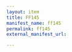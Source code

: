 ```yaml
---
layout: item
title: FF145
manifest_name: ff145
permalink: ff145
external_manifest_url: 

---
```

<!-- Add an essay or interpretive material below this line,
using HTML or markdown.  Do not modify this file above this line -->
